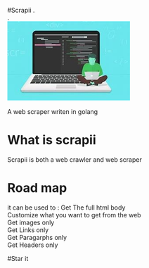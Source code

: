 #Scrapii
.<br>
.<br>
<img src="OIP.jpg">


A web scraper writen in golang

<h1>What is scrapii</h1>
Scrapii is both a web crawler and web scraper
<br>


<h1>Road map</h1>
it can be used to : 
Get The full html body <br>
Customize what you want to get from the web <br>
Get images only <br>
Get Links only <br>
Get Paragarphs only <br>
Get Headers only <br>

#Star it
